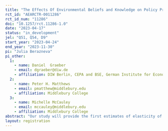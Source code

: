 ```yaml
---
title: "The Effects Of Environmental Beliefs and Knowledge on Policy Preferences and Expected Behaviors"
rct_id: "AEARCTR-0011286"
rct_id_num: "11286"
doi: "10.1257/rct.11286-1.0"
date: "2023-04-17"
status: "in_development"
jel: "Q51, Q54, D9"
start_year: "2023-04-24"
end_year: "2023-11-30"
pi: "Julia Berazneva"
pi_other:
  1:
    - name: Daniel  Graeber
    - email: dgraeber@diw.de
    - affiliation: DIW Berlin, CEPA and BSE, German Institute for Economic Research (DIW Berlin)
  2:
    - name: Peter H. Matthews
    - email: pmatthew@middlebury.edu
    - affiliation: Middlebury College
  3:
    - name: Michelle McCauley
    - email: mccauley@middlebury.edu
    - affiliation: Middlebury College
abstract: "Our study will provide the first estimates of elasticity of climate concerns with respect to beliefs about the near-term impacts of climate change. In addition, it will provide important evidence on the socio-economic determinants of environmental preferences in Germany. The results will help design efficient measures to mitigate climate change."
layout: registration
---
```


